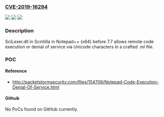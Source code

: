 ### [CVE-2019-16294](https://cve.mitre.org/cgi-bin/cvename.cgi?name=CVE-2019-16294)
![](https://img.shields.io/static/v1?label=Product&message=n%2Fa&color=blue)
![](https://img.shields.io/static/v1?label=Version&message=n%2Fa&color=blue)
![](https://img.shields.io/static/v1?label=Vulnerability&message=n%2Fa&color=brighgreen)

### Description

SciLexer.dll in Scintilla in Notepad++ (x64) before 7.7 allows remote code execution or denial of service via Unicode characters in a crafted .ml file.

### POC

#### Reference
- http://packetstormsecurity.com/files/154706/Notepad-Code-Execution-Denial-Of-Service.html

#### Github
No PoCs found on GitHub currently.

